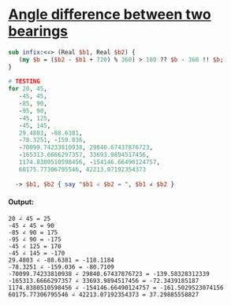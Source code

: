 [1]: http://rosettacode.org/wiki/Angle_difference_between_two_bearings

# [Angle difference between two bearings][1]

```perl
sub infix:<∠> (Real $b1, Real $b2) {
   (my $b = ($b2 - $b1 + 720) % 360) > 180 ?? $b - 360 !! $b;
}
 
# TESTING
for 20, 45,
   -45, 45,
   -85, 90,
   -95, 90,
   -45, 125,
   -45, 145,
   29.4803, -88.6381,
   -78.3251, -159.036,
   -70099.74233810938, 29840.67437876723,
   -165313.6666297357, 33693.9894517456,
   1174.8380510598456, -154146.66490124757,
   60175.77306795546, 42213.07192354373
 
  -> $b1, $b2 { say "$b1 ∠ $b2 = ", $b1 ∠ $b2 }
```

#### Output:
```
20 ∠ 45 = 25
-45 ∠ 45 = 90
-85 ∠ 90 = 175
-95 ∠ 90 = -175
-45 ∠ 125 = 170
-45 ∠ 145 = -170
29.4803 ∠ -88.6381 = -118.1184
-78.3251 ∠ -159.036 = -80.7109
-70099.74233810938 ∠ 29840.67437876723 = -139.58328312339
-165313.6666297357 ∠ 33693.9894517456 = -72.3439185187
1174.8380510598456 ∠ -154146.66490124757 = -161.5029523074156
60175.77306795546 ∠ 42213.07192354373 = 37.29885558827
```